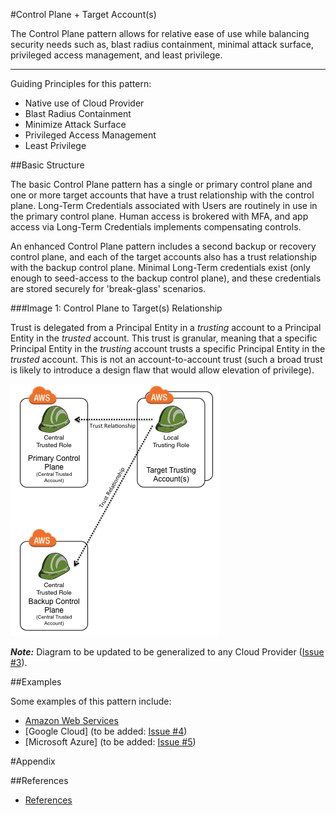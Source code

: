 #Control Plane + Target Account(s)

The Control Plane pattern allows for relative ease of use while balancing security needs such as, blast radius containment, minimal attack surface, privileged access management, and least privilege.

---

Guiding Principles for this pattern:

* Native use of Cloud Provider
* Blast Radius Containment
* Minimize Attack Surface
* Privileged Access Management
* Least Privilege




##Basic Structure

The basic Control Plane pattern has a single or primary control plane and one or more target accounts that have a trust relationship with the control plane. Long-Term Credentials associated with Users are routinely in use in the primary control plane. Human access is brokered with MFA, and app access via Long-Term Credentials implements compensating controls.

An enhanced Control Plane pattern includes a second backup or recovery control plane, and each of the target accounts also has a trust relationship with the backup control plane. Minimal Long-Term credentials exist (only enough to seed-access to the backup control plane), and these credentials are stored securely for 'break-glass' scenarios.

###Image 1: Control Plane to Target(s) Relationship

Trust is delegated from a Principal Entity in a _trusting_ account to a Principal Entity in the _trusted_ account.  This trust is granular, meaning that a specific Principal Entity in the _trusting_ account trusts a specific Principal Entity in the _trusted_ account.  This is not an account-to-account trust (such a broad trust is likely to introduce a design flaw that would allow elevation of privilege).

![1_control-target-relationship](/docs/img/1_control-target-relationship.png)

***Note:*** Diagram to be updated to be generalized to any Cloud Provider ([Issue #3](https://github.com/devsecops/controlplane/issues/3)).

##Examples

Some examples of this pattern include:

* [Amazon Web Services](/docs/Amazon-Web-Services/)
* [Google Cloud] (to be added: [Issue #4](https://github.com/devsecops/controlplane/issues/4))
* [Microsoft Azure] (to be added: [Issue #5](https://github.com/devsecops/controlplane/issues/5))

#Appendix

##References

* [References](/docs/references)
